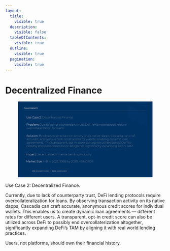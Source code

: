 ```yaml
---
layout:
  title:
    visible: true
  description:
    visible: false
  tableOfContents:
    visible: true
  outline:
    visible: true
  pagination:
    visible: true
---
```


# Decentralized Finance

<figure><img src="../.gitbook/assets/Cascadia Deck_Page_15.jpg" alt=""><figcaption></figcaption></figure>

Use Case 2: Decentralized Finance.

Currently, due to lack of counterparty trust, DeFi lending protocols require overcollateralization for loans. By observing transaction activity on its native dapps, Cascadia can craft accurate, anonymous credit scores for individual wallets. This enables us to create dynamic loan agreements — different rates for different users. A transparent, opt-in credit score can also be utilized across DeFi to possibly end overcollaterization altogether, significantly expanding DeFi’s TAM by aligning it with real world lending practices.

Users, not platforms, should own their financial history.
